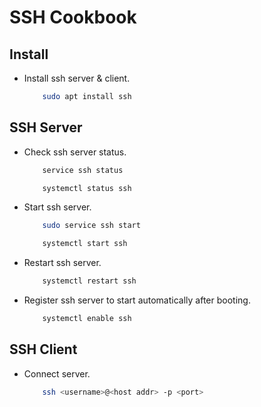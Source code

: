 SSH Cookbook
============

Install
-------
- Install ssh server & client.
    ```sh
        sudo apt install ssh
    ```

SSH Server
----------
- Check ssh server status.
    ```sh
        service ssh status
    ```
    ```sh
        systemctl status ssh
    ```
- Start ssh server.
    ```sh
        sudo service ssh start
    ```
    ```sh
        systemctl start ssh
    ```
- Restart ssh server.
    ```sh
        systemctl restart ssh
    ```
- Register ssh server to start automatically after booting.
    ```sh
        systemctl enable ssh
    ```

SSH Client
----------
- Connect server.
    ```sh
        ssh <username>@<host addr> -p <port>
    ```